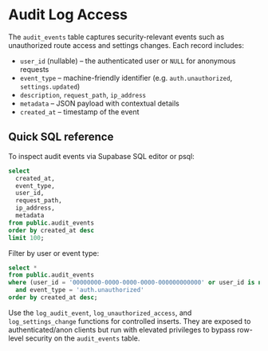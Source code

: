 # Audit Log Access

The `audit_events` table captures security-relevant events such as unauthorized route access and settings changes. Each record includes:

- `user_id` (nullable) – the authenticated user or `NULL` for anonymous requests
- `event_type` – machine-friendly identifier (e.g. `auth.unauthorized`, `settings.updated`)
- `description`, `request_path`, `ip_address`
- `metadata` – JSON payload with contextual details
- `created_at` – timestamp of the event

## Quick SQL reference

To inspect audit events via Supabase SQL editor or psql:

```sql
select
  created_at,
  event_type,
  user_id,
  request_path,
  ip_address,
  metadata
from public.audit_events
order by created_at desc
limit 100;
```

Filter by user or event type:

```sql
select *
from public.audit_events
where (user_id = '00000000-0000-0000-0000-000000000000' or user_id is null)
  and event_type = 'auth.unauthorized'
order by created_at desc;
```

Use the `log_audit_event`, `log_unauthorized_access`, and `log_settings_change` functions for controlled inserts. They are exposed to authenticated/anon clients but run with elevated privileges to bypass row-level security on the `audit_events` table.
